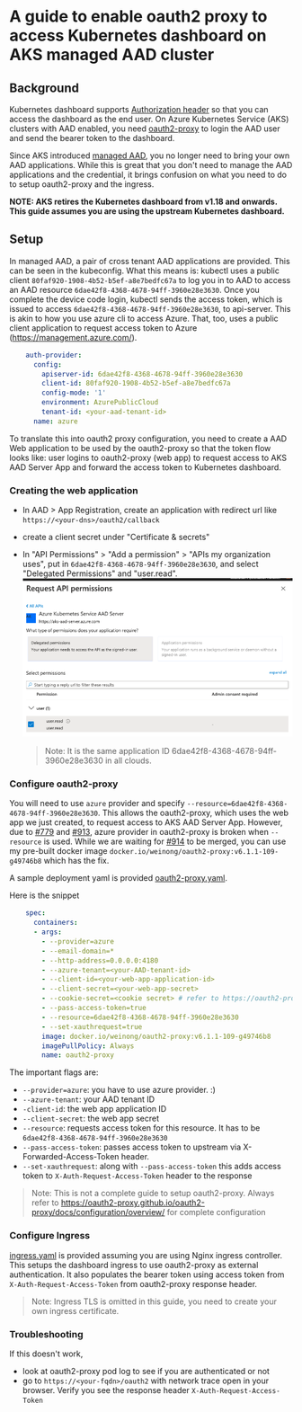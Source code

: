 # A guide to enable oauth2 proxy to access Kubernetes dashboard on AKS managed AAD cluster

## Background

Kubernetes dashboard supports [Authorization header](https://github.com/kubernetes/dashboard/blob/master/docs/user/access-control/README.md#authorization-header) so that you can access the dashboard as the end user. On Azure Kubernetes Service (AKS) clusters with AAD enabled, you need [oauth2-proxy](https://github.com/oauth2-proxy/oauth2-proxy) to login the AAD user and send the bearer token to the dashboard.

Since AKS introduced [managed AAD](https://docs.microsoft.com/en-us/azure/aks/managed-aad), you no longer need to bring your own AAD applications. While this is great that you don't need to manage the AAD applications and the credential, it brings confusion on what you need to do to setup oauth2-proxy and the ingress.

**NOTE: AKS retires the Kubernetes dashboard from v1.18 and onwards. This guide assumes you are using the upstream Kubernetes dashboard.**

## Setup

In managed AAD, a pair of cross tenant AAD applications are provided. This can be seen in the kubeconfig. What this means is: kubectl uses a public client `80faf920-1908-4b52-b5ef-a8e7bedfc67a` to log you in to AAD to access an AAD resource `6dae42f8-4368-4678-94ff-3960e28e3630`. Once you complete the device code login, kubectl sends the access token, which is issued to access `6dae42f8-4368-4678-94ff-3960e28e3630`, to api-server. This is akin to how you use azure cli to access Azure. That, too, uses a public client application to request access token to Azure (https://management.azure.com/).

```yaml
    auth-provider:
      config:
        apiserver-id: 6dae42f8-4368-4678-94ff-3960e28e3630
        client-id: 80faf920-1908-4b52-b5ef-a8e7bedfc67a
        config-mode: '1'
        environment: AzurePublicCloud
        tenant-id: <your-aad-tenant-id>
      name: azure
```

To translate this into oauth2 proxy configuration, you need to create a AAD Web application to be used by the oauth2-proxy so that the token flow looks like: user logins to oauth2-proxy (web app) to request access to AKS AAD Server App and forward the access token to Kubernetes dashboard.

### Creating the web application

* In AAD > App Registration, create an application with redirect url like `https://<your-dns>/oauth2/callback`
* create a client secret under "Certificate & secrets"
* In "API Permissions" > "Add a permission" > "APIs my organization uses", put in `6dae42f8-4368-4678-94ff-3960e28e3630`, and select "Delegated Permissions" and "user.read".
  ![api-permission](.attachments/api-permission.png)

  > Note:
  > It is the same application ID 6dae42f8-4368-4678-94ff-3960e28e3630 in all clouds.

### Configure oauth2-proxy

You will need to use `azure` provider and specify `--resource=6dae42f8-4368-4678-94ff-3960e28e3630`. This allows the oauth2-proxy, which uses the web app we just created, to request access to AKS AAD Server App. However, due to [#779](https://github.com/oauth2-proxy/oauth2-proxy/issues/779) and [#913](https://github.com/oauth2-proxy/oauth2-proxy/issues/913), azure provider in oauth2-proxy is broken when `--resource` is used. While we are waiting for [#914](https://github.com/oauth2-proxy/oauth2-proxy/pull/914) to be merged, you can use my pre-built docker image `docker.io/weinong/oauth2-proxy:v6.1.1-109-g49746b8` which has the fix.

A sample deployment yaml is provided [oauth2-proxy.yaml](oauth2-proxy.yaml).

Here is the snippet

```yaml
    spec:
      containers:
      - args:
        - --provider=azure
        - --email-domain=*
        - --http-address=0.0.0.0:4180
        - --azure-tenant=<your-AAD-tenant-id>
        - --client-id=<your-web-app-application-id>
        - --client-secret=<your-web-app-secret>
        - --cookie-secret=<cookie secret> # refer to https://oauth2-proxy.github.io/oauth2-proxy/docs/configuration/overview/
        - --pass-access-token=true
        - --resource=6dae42f8-4368-4678-94ff-3960e28e3630
        - --set-xauthrequest=true
        image: docker.io/weinong/oauth2-proxy:v6.1.1-109-g49746b8
        imagePullPolicy: Always
        name: oauth2-proxy
```

The important flags are:

* `--provider=azure`: you have to use azure provider. :)
* `--azure-tenant`: your AAD tenant ID
* `-client-id`: the web app application ID
* `--client-secret`: the web app secret
* `--resource`: requests access token for this resource. It has to be `6dae42f8-4368-4678-94ff-3960e28e3630`
* `--pass-access-token`: passes access token to upstream via X-Forwarded-Access-Token header.
* `--set-xauthrequest`: along with `--pass-access-token` this adds access token to `X-Auth-Request-Access-Token` header to the response

> Note:
> This is not a complete guide to setup oauth2-proxy.
> Always refer to https://oauth2-proxy.github.io/oauth2-proxy/docs/configuration/overview/ for complete configuration

### Configure Ingress

[ingress.yaml](ingress.yaml) is provided assuming you are using Nginx ingress controller.
This setups the dashboard ingress to use oauth2-proxy as external authentication.
It also populates the bearer token using access token from `X-Auth-Request-Access-Token` from oauth2-proxy response header.

> Note:
> Ingress TLS is omitted in this guide, you need to create your own ingress certificate.

### Troubleshooting

If this doesn't work,

* look at oauth2-proxy pod log to see if you are authenticated or not
* go to `https://<your-fqdn>/oauth2` with network trace open in your browser. Verify you see the response header `X-Auth-Request-Access-Token`
